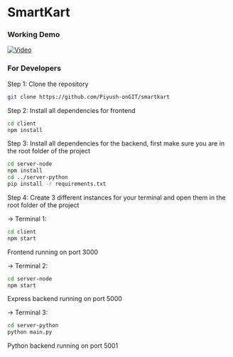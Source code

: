 # SmartKart

### Working Demo

[![Video](https://img.youtube.com/vi/tmw6HBQd-kM/0.jpg)](https://www.youtube.com/watch?v=tmw6HBQd-kM)

### For Developers

Step 1: Clone the repository
```bash
git clone https://github.com/Piyush-onGIT/smartkart
```

Step 2: Install all dependencies for frontend
```bash
cd client
npm install
```

Step 3: Install all dependencies for the backend, first make sure you are in the root folder of the project
```bash
cd server-node
npm install
cd ../server-python
pip install -r requirements.txt
```

Step 4: Create 3 different instances for your terminal and open them in the root folder of the project

  -> Terminal 1:
  ```bash
  cd client
  npm start
  ```
  Frontend running on port 3000
  

  -> Terminal 2:
  ```bash
  cd server-node
  npm start
  ```
  Express backend running on port 5000
  

  -> Terminal 3:
  ```bash
  cd server-python
  python main.py
  ```
  Python backend running on port 5001
